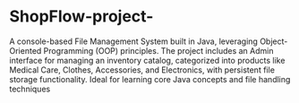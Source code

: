 # ShopFlow-project-
A console-based File Management System built in Java, leveraging Object-Oriented Programming (OOP) principles. The project includes an Admin interface for managing an inventory catalog, categorized into products like Medical Care, Clothes, Accessories, and Electronics, with persistent file storage functionality. Ideal for learning core Java concepts and file handling techniques
